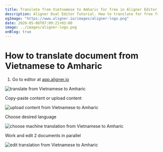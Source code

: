 ```yaml
---
title: Translate from Vietnamese to Amharic for free in Aligner Editor
description: Aligner Dual Editor Tutorial. How to translate for free from Vietnamese to Amharic. Aligner is multilingual document management platform. 
ogImage: "https://www.aligner.io/images/aligner-logo.png"
date: 2020-05-06T07:09:21+03:00
image: ../images/aligner-logo.png
onBlog: true
---
```


# How to translate document from Vietnamese to Amharic

1. Go to editor at [app.aligner.io](https://app.aligner.io "Aligner App web page")

![translate from Vietnamese to Amharic](../aligner-blank-editor.png "translate from Vietnamese to Amharic")

Copy-paste content or upload content

![upload content from Vietnamese to Amharic](../aligner-uploaded-document.png "upload content from Vietnamese to Amharic")

Choose desired language

![choose machine translation from Vietnamese to Amharic](../aligner-language-dropdown.png "choose machine translation from Vietnamese to Amharic")

Work and edit 2 documents in parallel

![edit translation from Vietnamese to Amharic](../aligner-double-sitded-editor.png "edit translation from Vietnamese to Amharic")

